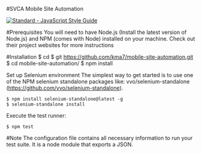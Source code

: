 #SVCA Mobile Site Automation

[![Standard - JavaScript Style Guide](https://img.shields.io/badge/code%20style-standard-brightgreen.svg)](http://standardjs.com/)

#Prerequisites
You will need to have Node.js (Install the latest version of Node.js) and NPM (comes with Node) installed on your machine. Check out their project websites for more instructions

#Installation
	$ cd <your projects folder>
	$ git https://github.com/kma7/mobile-site-automation.git
	$ cd mobile-site-automation/
	$ npm install

Set up Selenium environment
The simplest way to get started is to use one of the NPM selenium standalone packages like: vvo/selenium-standalone (https://github.com/vvo/selenium-standalone).

	$ npm install selenium-standalone@latest -g
	$ selenium-standalone install

Execute the test runner:

	$ npm test

#Note
The configuration file contains all necessary information to run your test suite. It is a node module that exports a JSON.
